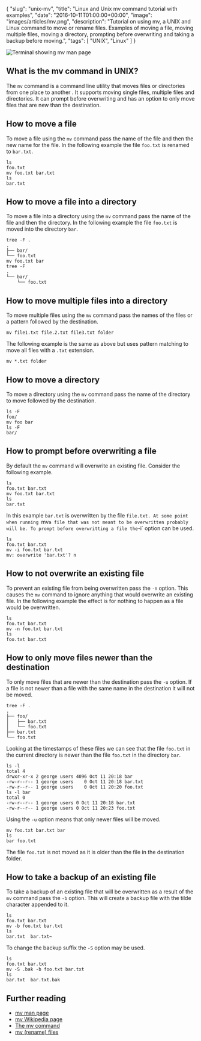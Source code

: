 {
  "slug": "unix-mv",
  "title": "Linux and Unix mv command tutorial with examples",
  "date": "2016-10-11T01:00:00+00:00",
  "image": "images/articles/mv.png",
  "description": "Tutorial on using mv, a UNIX and Linux command to move or rename files. Examples of moving a file, moving multiple files, moving a directory, prompting before overwriting and taking a backup before moving.",
  "tags": [
    "UNIX",
    "Linux"
  ]
}

![Terminal showing mv man page][2]

## What is the mv command in UNIX?

The `mv` command is a command line utility that moves files or directories from one place to another . It supports moving single files, multiple files and directories. It can prompt before overwriting and has an option to only move files that are new than the destination. 

## How to move a file

To move a file using the `mv` command pass the name of the file and then the new name for the file. In the following example the file `foo.txt` is renamed to `bar.txt`.

    ls
    foo.txt
    mv foo.txt bar.txt
    ls 
    bar.txt


## How to move a file into a directory

To move a file into a directory using the `mv` command pass the name of the file and then the directory. In the following example the file `foo.txt` is moved into the directory `bar`.

    tree -F .
    .
    ├── bar/
    └── foo.txt
    mv foo.txt bar
    tree -F 
    .
    └── bar/
        └── foo.txt

## How to move multiple files into a directory

To move multiple files using the `mv` command pass the names of the files or a pattern followed by the destination.

    mv file1.txt file.2.txt file3.txt folder

The following example is the same as above but uses pattern matching to move all files with a `.txt` extension. 

    mv *.txt folder

## How to move a directory

To move a directory using the `mv` command pass the name of the directory to move followed by the destination.

    ls -F 
    foo/
    mv foo bar
    ls -F
    bar/

## How to prompt before overwriting a file

By default the `mv` command will overwrite an existing file. Consider the following example.

    ls 
    foo.txt bar.txt
    mv foo.txt bar.txt
    ls
    bar.txt

In this example `bar.txt` is overwritten by the file `file.txt. At some point when running `mv` a file that was not meant to be overwritten probably will be. To prompt before overwritting a file the `-i` option can be used.

    ls 
    foo.txt bar.txt
    mv -i foo.txt bar.txt
    mv: overwrite 'bar.txt'? n

## How to not overwrite an existing file

To prevent an existing file from being overwritten pass the `-n` option. This causes the `mv` command to ignore anything that would overwrite an existing file. In the following example the effect is for nothing to happen as a file would be overwritten.

    ls 
    foo.txt bar.txt
    mv -n foo.txt bar.txt
    ls
    foo.txt bar.txt

## How to only move files newer than the destination

To only move files that are newer than the destination pass the `-u` option. If a file is not newer than a file with the same name in the destination it will not be moved.

    tree -F .
    .
    ├── foo/
    │   ├── bar.txt
    │   └── foo.txt
    ├── bar.txt
    └── foo.txt

Looking at the timestamps of these files we can see that the file `foo.txt` in the current directory is newer than the file `foo.txt` in the directory `bar`.

    ls -l
    total 4
    drwxr-xr-x 2 george users 4096 Oct 11 20:18 bar
    -rw-r--r-- 1 george users    0 Oct 11 20:18 bar.txt
    -rw-r--r-- 1 george users    0 Oct 11 20:20 foo.txt
    ls -l bar
    total 0
    -rw-r--r-- 1 george users 0 Oct 11 20:18 bar.txt
    -rw-r--r-- 1 george users 0 Oct 11 20:23 foo.txt

Using the `-u` option means that only newer files will be moved.

    mv foo.txt bar.txt bar
    ls 
    bar foo.txt

The file `foo.txt` is not moved as it is older than the file in the destination folder.

## How to take a backup of an existing file

To take a backup of an existing file that will be overwritten as a result of the `mv` command pass the `-b` option. This will create a backup file with the tilde character appended to it.

    ls 
    foo.txt bar.txt
    mv -b foo.txt bar.txt
    ls
    bar.txt  bar.txt~

To change the backup suffix the `-S` option may be used. 

    ls 
    foo.txt bar.txt
    mv -S .bak -b foo.txt bar.txt
    ls
    bar.txt  bar.txt.bak

## Further reading 
* [mv man page][1]
* [mv Wikipedia page][3]
* [The mv command][4]
* [mv (rename) files][5]

[1]: http://linux.die.net/man/1/mv
[2]: /images/articles/mv.png "Linux and Unix mv command"
[3]: https://en.wikipedia.org/wiki/Mv
[4]: http://linfo.org/mv.html
[5]: https://www.gnu.org/software/coreutils/manual/coreutils.html#mv-invocation

